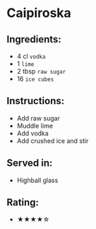 # Caipiroska

## Ingredients:
- 4 cl `vodka`
- 1 `lime`
- 2 tbsp `raw sugar`
- 16 `ice cubes`

## Instructions:
- Add raw sugar
- Muddle lime
- Add vodka
- Add crushed ice and stir

## Served in:
- Highball glass

## Rating:
- ★★★★☆